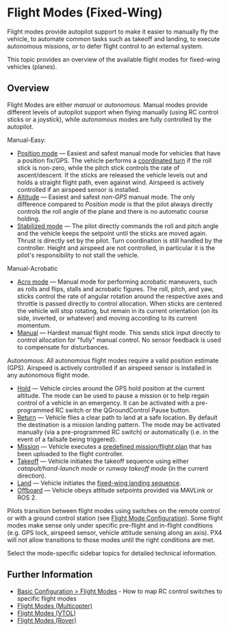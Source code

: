 # Flight Modes (Fixed-Wing)

Flight modes provide autopilot support to make it easier to manually fly the vehicle, to automate common tasks such as takeoff and landing, to execute autonomous missions, or to defer flight control to an external system.

This topic provides an overview of the available flight modes for fixed-wing vehicles (planes).

## Overview

Flight Modes are either _manual_ or _autonomous_.
Manual modes provide different levels of autopilot support when flying manually (using RC control sticks or a joystick), while _autonomous_ modes are fully controlled by the autopilot.

Manual-Easy:

- [Position mode](../flight_modes_fw/position.md) — Easiest and safest manual mode for vehicles that have a position fix/GPS.
  The vehicle performs a [coordinated turn](https://en.wikipedia.org/wiki/Coordinated_flight) if the roll stick is non-zero, while the pitch stick controls the rate of ascent/descent.
  If the sticks are released the vehicle levels out and holds a straight flight path, even against wind.
  Airspeed is actively controlled if an airspeed sensor is installed.
- [Altitude](../flight_modes_fw/altitude.md) — Easiest and safest _non-GPS_ manual mode.
  The only difference compared to _Position mode_ is that the pilot always directly controls the roll angle of the plane and there is no automatic course holding.
- [Stabilized mode](../flight_modes_fw/stabilized.md) — The pilot directly commands the roll and pitch angle and the vehicle keeps the setpoint until the sticks are moved again.
  Thrust is directly set by the pilot.
  Turn coordination is still handled by the controller.
  Height and airspeed are not controlled, in particular it is the pilot's responsibility to not stall the vehicle.

Manual-Acrobatic

- [Acro mode](../flight_modes_fw/acro.md) — Manual mode for performing acrobatic maneuvers, such as rolls and flips, stalls and acrobatic figures.
  The roll, pitch, and yaw, sticks control the rate of angular rotation around the respective axes and throttle is passed directly to control allocation. When sticks are centered the vehicle will stop rotating, but remain in its current orientation (on its side, inverted, or whatever) and moving according to its current momentum.
- [Manual](../flight_modes_fw/manual.md) — Hardest manual flight mode.
  This sends stick input directly to control allocation for "fully" manual control.
  No sensor feedback is used to compensate for disturbances.

Autonomous:
All autonomous flight modes require a valid position estimate (GPS).
Airspeed is actively controlled if an airspeed sensor is installed in any autonomous flight mode.
- [Hold](../flight_modes_fw/hold.md) — Vehicle circles around the GPS hold position at the current altitude.
  The mode can be used to pause a mission or to help regain control of a vehicle in an emergency.
  It can be activated with a pre-programmed RC switch or the QGroundControl Pause button.
- [Return](../flight_modes_fw/return.md) — Vehicle flies a clear path to land at a safe location.
  By default the destination is a mission landing pattern.
  The mode may be activated manually (via a pre-programmed RC switch) or automatically (i.e. in the event of a failsafe being triggered).
- [Mission](../flight_modes_fw/mission.md) — Vehicle executes a [predefined mission/flight plan](../flying/missions.md) that has been uploaded to the flight controller.
- [Takeoff](../flight_modes_fw/takeoff.md) — Vehicle initiates the takeoff sequence using either _catapult/hand-launch mode_ or _runway takeoff mode_ (in the current direction).
- [Land](../flight_modes_fw/land.md) — Vehicle initiates the [fixed-wing landing sequence](../flight_modes_fw/mission.md#mission-landing).
- [Offboard](../flight_modes_fw/offboard.md) — Vehicle obeys attitude setpoints provided via MAVLink or ROS 2.

Pilots transition between flight modes using switches on the remote control or with a ground control station (see [Flight Mode Configuration](../config/flight_mode.md)).
Some flight modes make sense only under specific pre-flight and in-flight conditions (e.g. GPS lock, airspeed sensor, vehicle attitude sensing along an axis).
PX4 will not allow transitions to those modes until the right conditions are met.

Select the mode-specific sidebar topics for detailed technical information.

## Further Information

- [Basic Configuration > Flight Modes](../config/flight_mode.md) - How to map RC control switches to specific flight modes
- [Flight Modes (Multicopter)](../flight_modes_mc/index.md)
- [Flight Modes (VTOL)](../flight_modes_vtol/index.md)
- [Flight Modes (Rover)](../flight_modes_rover/index.md)